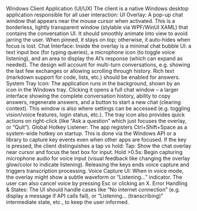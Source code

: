 Windows Client Application (UI/UX)
The client is a native Windows desktop application responsible for all user interaction:
UI Overlay: A pop-up chat window that appears near the mouse cursor when activated. This is a borderless, lightly transparent window (stylable via WPF/WinUI XAML) that contains the conversation UI. It should smoothly animate into view to avoid jarring the user. When pinned, it stays on top; otherwise, it auto-hides when focus is lost.
Chat Interface: Inside the overlay is a minimal chat bubble UI: a text input box (for typing queries), a microphone icon (to toggle voice listening), and an area to display the AI’s response (which can expand as needed). The design will account for multi-turn conversations, e.g. showing the last few exchanges or allowing scrolling through history. Rich text (markdown support for code, lists, etc.) should be enabled for answers.
System Tray Icon: The application runs in the background, shown by an icon in the Windows tray. Clicking it opens a full chat window – a larger interface showing the complete conversation history, ability to copy answers, regenerate answers, and a button to start a new chat (clearing context). This window is also where settings can be accessed (e.g. toggling vision/voice features, login status, etc.). The tray icon also provides quick actions on right-click (like “Ask a question” which just focuses the overlay, or “Quit”).
Global Hotkey Listener: The app registers Ctrl+Shift+Space as a system-wide hotkey on startup. This is done via the Windows API or a library to capture key events even when other apps are focused. If the key is pressed, the client distinguishes a tap vs hold:
Tap: Show the chat overlay near cursor and focus the text box for input.
Hold >0.5s: Begin capturing microphone audio for voice input (visual feedback like changing the overlay glow/color to indicate listening). Releasing the keys ends voice capture and triggers transcription processing.
Voice Capture UI: When in voice mode, the overlay might show a subtle waveform or “Listening…” indicator. The user can also cancel voice by pressing Esc or clicking an X.
Error Handling & States: The UI should handle cases like “No internet connection” (e.g. display a message if API calls fail), or “Listening… (transcribing)” intermediate state, etc., to keep the user informed.